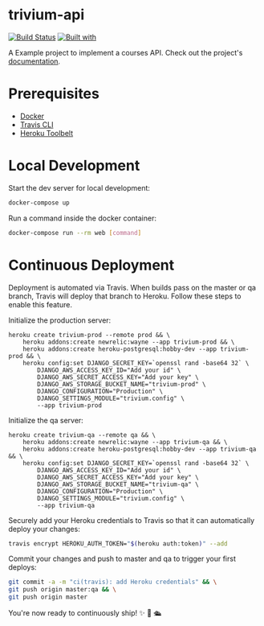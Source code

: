 # trivium-api

[![Build Status](https://travis-ci.org/joyinsky/trivium-api.svg?branch=master)](https://travis-ci.org/joyinsky/trivium-api)
[![Built with](https://img.shields.io/badge/Built_with-Cookiecutter_Django_Rest-F7B633.svg)](https://github.com/agconti/cookiecutter-django-rest)

A Example project to implement a courses API. Check out the project's [documentation](http://joyinsky.github.io/trivium-api/).

# Prerequisites

- [Docker](https://docs.docker.com/docker-for-mac/install/)  
- [Travis CLI](http://blog.travis-ci.com/2013-01-14-new-client/)
- [Heroku Toolbelt](https://toolbelt.heroku.com/)

# Local Development

Start the dev server for local development:
```bash
docker-compose up
```

Run a command inside the docker container:

```bash
docker-compose run --rm web [command]
```

# Continuous Deployment

Deployment is automated via Travis. When builds pass on the master or qa branch, Travis will deploy that branch to Heroku. Follow these steps to enable this feature.

Initialize the production server:

```
heroku create trivium-prod --remote prod && \
    heroku addons:create newrelic:wayne --app trivium-prod && \
    heroku addons:create heroku-postgresql:hobby-dev --app trivium-prod && \
    heroku config:set DJANGO_SECRET_KEY=`openssl rand -base64 32` \
        DJANGO_AWS_ACCESS_KEY_ID="Add your id" \
        DJANGO_AWS_SECRET_ACCESS_KEY="Add your key" \
        DJANGO_AWS_STORAGE_BUCKET_NAME="trivium-prod" \
        DJANGO_CONFIGURATION="Production" \
        DJANGO_SETTINGS_MODULE="trivium.config" \
        --app trivium-prod
```

Initialize the qa server:

```
heroku create trivium-qa --remote qa && \
    heroku addons:create newrelic:wayne --app trivium-qa && \
    heroku addons:create heroku-postgresql:hobby-dev --app trivium-qa && \
    heroku config:set DJANGO_SECRET_KEY=`openssl rand -base64 32` \
        DJANGO_AWS_ACCESS_KEY_ID="Add your id" \
        DJANGO_AWS_SECRET_ACCESS_KEY="Add your key" \
        DJANGO_AWS_STORAGE_BUCKET_NAME="trivium-qa" \
        DJANGO_CONFIGURATION="Production" \
        DJANGO_SETTINGS_MODULE="trivium.config" \
        --app trivium-qa
```

Securely add your Heroku credentials to Travis so that it can automatically deploy your changes:

```bash
travis encrypt HEROKU_AUTH_TOKEN="$(heroku auth:token)" --add
```

Commit your changes and push to master and qa to trigger your first deploys:

```bash
git commit -a -m "ci(travis): add Heroku credentials" && \
git push origin master:qa && \
git push origin master
```

You're now ready to continuously ship! ✨ 💅 🛳
